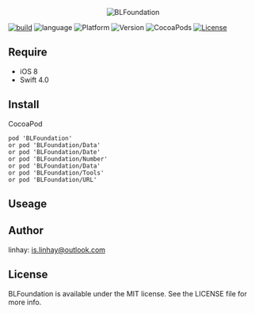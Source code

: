 <p align="center">
<img src="https://raw.githubusercontent.com/linhay/BLFoundation/master/Screenshot/logo.png" alt="BLFoundation" title="BLFoundation"/>
</p>

[![build](https://travis-ci.org/linhay/BLFoundation.svg?branch=master)](https://travis-ci.org/BLFoundation/BLFoundation)
![language](https://img.shields.io/badge/language-swift-orange.svg)
![Platform](https://img.shields.io/cocoapods/p/BLFoundation.svg?style=flat)
![Version](https://img.shields.io/cocoapods/v/BLFoundation.svg?style=flat)
![CocoaPods](https://img.shields.io/badge/CocoaPods-supported-brightgreen.svg)
[![License](http://img.shields.io/badge/license-MIT-lightgrey.svg?style=flat)](http://mit-license.org)

## Require

- iOS 8
- Swift 4.0

## Install

CocoaPod

```
pod 'BLFoundation'
or pod 'BLFoundation/Data'
or pod 'BLFoundation/Date'
or pod 'BLFoundation/Number'
or pod 'BLFoundation/Data'
or pod 'BLFoundation/Tools'
or pod 'BLFoundation/URL'
```

## Useage



## Author

linhay: is.linhay@outlook.com

## License

BLFoundation is available under the MIT license. See the LICENSE file for more info.
